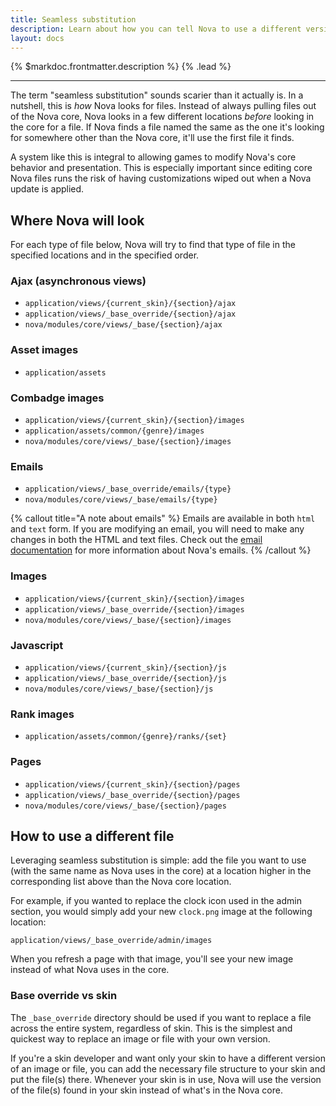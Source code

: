 ```yaml
---
title: Seamless substitution
description: Learn about how you can tell Nova to use a different version of a file instead of what's in the Nova core.
layout: docs
---
```


{% $markdoc.frontmatter.description %} {% .lead %}

---

The term "seamless substitution" sounds scarier than it actually is. In a nutshell, this is *how* Nova looks for files. Instead of always pulling files out of the Nova core, Nova looks in a few different locations *before* looking in the core for a file. If Nova finds a file named the same as the one it's looking for somewhere other than the Nova core, it'll use the first file it finds.

A system like this is integral to allowing games to modify Nova's core behavior and presentation. This is especially important since editing core Nova files runs the risk of having customizations wiped out when a Nova update is applied.

## Where Nova will look

For each type of file below, Nova will try to find that type of file in the specified locations and in the specified order.

### Ajax (asynchronous views)

- `application/views/{current_skin}/{section}/ajax`
- `application/views/_base_override/{section}/ajax`
- `nova/modules/core/views/_base/{section}/ajax`

### Asset images

- `application/assets`

### Combadge images

- `application/views/{current_skin}/{section}/images`
- `application/assets/common/{genre}/images`
- `nova/modules/core/views/_base/{section}/images`

### Emails

- `application/views/_base_override/emails/{type}`
- `nova/modules/core/views/_base/emails/{type}`

{% callout title="A note about emails" %}
Emails are available in both `html` and `text` form. If you are modifying an email, you will need to make any changes in both the HTML and text files. Check out the [email documentation](/docs/2.7/emails) for more information about Nova's emails.
{% /callout %}

### Images

- `application/views/{current_skin}/{section}/images`
- `application/views/_base_override/{section}/images`
- `nova/modules/core/views/_base/{section}/images`

### Javascript

- `application/views/{current_skin}/{section}/js`
- `application/views/_base_override/{section}/js`
- `nova/modules/core/views/_base/{section}/js`

### Rank images

- `application/assets/common/{genre}/ranks/{set}`

### Pages

- `application/views/{current_skin}/{section}/pages`
- `application/views/_base_override/{section}/pages`
- `nova/modules/core/views/_base/{section}/pages`

## How to use a different file

Leveraging seamless substitution is simple: add the file you want to use (with the same name as Nova uses in the core) at a location higher in the corresponding list above than the Nova core location.

For example, if you wanted to replace the clock icon used in the admin section, you would simply add your new `clock.png` image at the following location:

`application/views/_base_override/admin/images`

When you refresh a page with that image, you'll see your new image instead of what Nova uses in the core.

### Base override vs skin

The `_base_override` directory should be used if you want to replace a file across the entire system, regardless of skin. This is the simplest and quickest way to replace an image or file with your own version.

If you're a skin developer and want only your skin to have a different version of an image or file, you can add the necessary file structure to your skin and put the file(s) there. Whenever your skin is in use, Nova will use the version of the file(s) found in your skin instead of what's in the Nova core.
